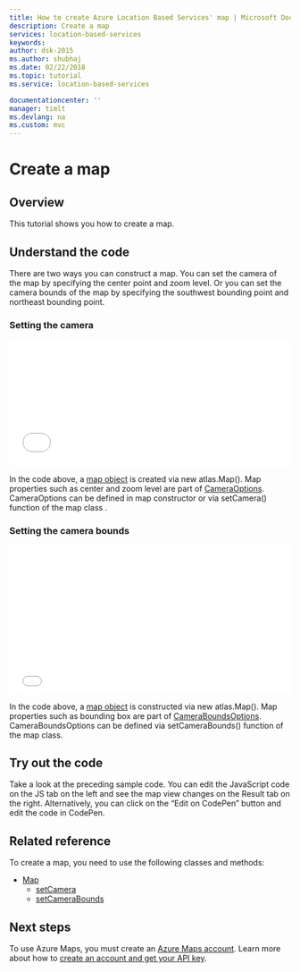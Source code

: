 ```yaml
---
title: How to create Azure Location Based Services' map | Microsoft Docs
description: Create a map
services: location-based-services
keywords: 
author: dsk-2015
ms.author: shubhaj
ms.date: 02/22/2018
ms.topic: tutorial
ms.service: location-based-services

documentationcenter: ''
manager: timlt
ms.devlang: na
ms.custom: mvc
---
```


# Create a map

## Overview
This tutorial shows you how to create a map.  

## Understand the code

There are two ways you can construct a map. You can set the camera of the map by specifying the center point and zoom level. Or you can set the camera bounds of the map by specifying the southwest bounding point and northeast bounding point.

<a id="setCameraOptions"></a>

### Setting the camera

<iframe height='227' scrolling='no' title='Create a map via CameraOptions' src='//codepen.io/azuremaps/embed/qxKBMN/?height=227&theme-id=0&default-tab=js,result&embed-version=2' frameborder='no' allowtransparency='true' allowfullscreen='true' style='width: 100%;'>See the Pen <a href='https://codepen.io/azuremaps/pen/qxKBMN/'>Create a map via CameraOptions</a> by Azure LBS (<a href='https://codepen.io/azuremaps'>@azuremaps</a>) on <a href='https://codepen.io'>CodePen</a>.
</iframe>

In the code above, a [map object](https://docs.microsoft.com/en-us/javascript/api/location-based-services-javascript/map?view=azure-iot-typescript-latest) is created via new atlas.Map(). Map properties such as center and zoom level are part of [CameraOptions](https://docs.microsoft.com/en-us/javascript/api/location-based-services-javascript/cameraoptions?view=azure-iot-typescript-latest). CameraOptions can be defined in map constructor or via setCamera() function of the map class .

<a id="setCameraBoundsOptions"></a>

### Setting the camera bounds

<iframe height='265' scrolling='no' title='Create a map via CameraBoundsOptions' src='//codepen.io/azuremaps/embed/ZrRbPg/?height=265&theme-id=0&default-tab=js,result&embed-version=2' frameborder='no' allowtransparency='true' allowfullscreen='true' style='width: 100%;'>See the Pen <a href='https://codepen.io/azuremaps/pen/ZrRbPg/'>Create a map via CameraBoundsOptions</a> by Azure LBS (<a href='https://codepen.io/azuremaps'>@azuremaps</a>) on <a href='https://codepen.io'>CodePen</a>.
</iframe>

In the code above, a [map object](https://docs.microsoft.com/en-us/javascript/api/location-based-services-javascript/map?view=azure-iot-typescript-latest) is constructed via new atlas.Map(). Map properties such as bounding box are part of [CameraBoundsOptions](https://docs.microsoft.com/en-us/javascript/api/location-based-services-javascript/cameraboundsoptions?view=azure-iot-typescript-latest). CameraBoundsOptions can be defined via setCameraBounds() function of the map class.

## Try out the code 

Take a look at the preceding sample code. You can edit the JavaScript code on the JS tab on the left and see the map view changes on the Result tab on the right. Alternatively, you can click on the “Edit on CodePen” button and edit the code in CodePen. 

<a id="relatedReference"></a>

## Related reference

To create a map, you need to use the following classes and methods:
* [Map](https://docs.microsoft.com/en-us/javascript/api/location-based-services-javascript/map?view=azure-iot-typescript-latest)
    * [setCamera](https://docs.microsoft.com/en-us/javascript/api/location-based-services-javascript/map?view=azure-iot-typescript-latest#location_based_services_javascript_Map_setCamera)
    * [setCameraBounds](https://docs.microsoft.com/en-us/javascript/api/location-based-services-javascript/map?view=azure-iot-typescript-latest#location_based_services_javascript_Map_setCameraBounds)


## Next steps 

To use Azure Maps, you must create an [Azure Maps account](https://azure.microsoft.com/free). Learn more about how to [create an account and get your API key](https://docs.microsoft.com/en-us/azure/location-based-services/how-to-manage-account-keys).
